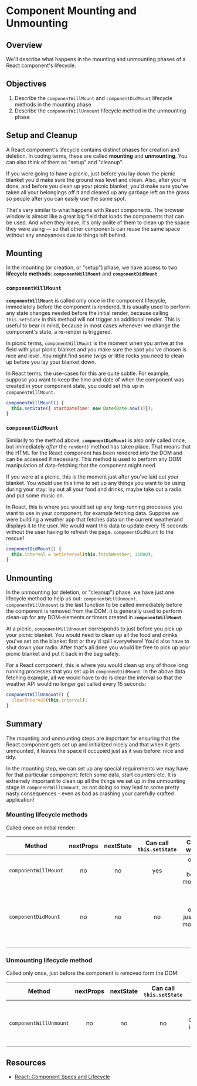 # Component Mounting and Unmounting

## Overview

We'll describe what happens in the mounting and unmounting phases of a React component's lifecycle. 

## Objectives

1. Describe the `componentWillMount` and `componentDidMount` lifecycle methods in the mounting phase
2. Describe the `componentWillUnmount` lifecycle method in the unmounting phase


## Setup and Cleanup 

A React component's lifecycle contains distinct phases for creation and deletion. In coding terms, these are called **mounting** and **unmounting**. You can also think of them as "setup" and "cleanup".

If you were going to have a picnic, just before you lay down the picnic blanket you'd make sure the ground was level and clean. Also, after you're done, and before you clean up your picnic blanket, you'd make sure you've taken all your belongings off it and cleared up any garbage left on the grass so people after you can easily use the same spot.

That's very similar to what happens with React components. The browser window is almost like a great big field that loads the components that can be used. And when they leave, it's only polite of them to clean up the space they were using — so that other components can reuse the same space without any annoyances due to things left behind.

## Mounting

In the mounting (or creation, or "setup") phase, we have access to two **lifecycle methods**: **`componentWillMount`** and **`componentDidMount`**.

### `componentWillMount`

**`componentWillMount`** is called only once in the component lifecycle, immediately before the component is rendered. It is usually used to perform any state changes needed before the initial render, because calling `this.setState` in this method will not trigger an additional render. This is useful to bear in mind, because in most cases whenever we change the component's state, a re-render is triggered.

In picnic terms, `componentWillMount` is the moment when you arrive at the field with your picnic blanket and you make sure the spot you've chosen is nice and level. You might find some twigs or little rocks you need to clean up before you lay your blanket down.

In React terms, the use-cases for this are quite subtle. For example, suppose you want to keep the time and date of when the component was created in your component state, you could set this up in `componentWillMount`.

```javascript
componentWillMount() {
  this.setState({ startDateTime: new Date(Date.now())});
}
```

### `componentDidMount`

Similarily to the method above, **`componentDidMount`** is also only called once, but immediately *after* the `render()` method has taken place. That means that the HTML for the React component has been rendered into the DOM and can be accessed if necessary. This method is used to perform any DOM manipulation of data-fetching that the component might need.

If you were at a picnic, this is the moment just after you've laid out your blanket. You would use this time to set up any things you want to be using during your stay: lay out all your food and drinks, maybe take out a radio and put some music on.

In React, this is where you would set up any long-running processes you want to use in your component, for example fetching data. Suppose we were building a weather app that fetches data on the current weatherand displays it to the user. We would want this data to update every 15 seconds without the user having to refresh the page. `componentDidMount` to the rescue!

```javascript
componentDidMount() {
  this.interval = setInterval(this.fetchWeather, 15000);
}
```

## Unmounting

In the unmounting (or deletion, or "cleanup") phase, we have just one lifecycle method to help us out: `componentWillUnmount`. `componentWillUnmount` is the last function to be called immediately before the component is removed from the DOM. It is generally used to perform clean-up for any DOM-elements or timers created in **`componentWillMount`**.

At a picnic, `componentWillUnmount` corresponds to just before you pick up your picnic blanket. You would need to clean up all the food and drinks you've set on the blanket first or they'd spill everywhere! You'd also have to shut down your radio. After that's all done you would be free to pick up your picnic blanket and put it back in the bag safely.

For a React component, this is where you would clean up any of those long running processes that you set up in `componentDidMount`. In the above data fetching example, all we would have to do is clear the interval so that the weather API would no longer get called every 15 seconds:

```javascript
componentWillUnmount() {
  clearInterval(this.interval);
}
```

## Summary

The mounting and unmounting steps are important for ensuring that the React component gets set up and initialized nicely and that when it gets unmounted, it leaves the space it occupied just as it was before: nice and tidy.

In the mounting step, we can set up any special requirements we may have for that particular component: fetch some data, start counters etc. It is extremely important to clean up all the things we set up in the unmounting stage in `componentWillUnmount`, as not doing so may lead to some pretty nasty consequences - even as bad as crashing your carefully crafted application!


### Mounting lifecycle methods
Called once on initial render:

| Method             | nextProps | nextState | Can call `this.setState` | Called when?               | Used for                                                                                    |
|--------------------|:---------:|:---------:|:----------------------:|:--------------------------:|:-------------------------------------------------------------------------------------------:|
| `componentWillMount` |     no    |     no    |           yes          | once, just before mounting | setting initial state based on props                                                        |
| `componentDidMount`  |     no    |     no    |           no           | once, just after mounting  | setting up side effects (e.g. creating new DOM elements or setting up asynchronous functions |


### Unmounting lifecycle method
Called only once, just before the component is removed form the DOM:

|        Method        | nextProps | nextState | Can call `this.setState` |                     Called when?                    |                         Used for                        |
|:--------------------:|:---------:|:---------:|:----------------------:|:---------------------------------------------------:|:-------------------------------------------------------:|
| `componentWillUnmount` |     no    |     no    |           no           | once, just before component is removed form the DOM | destroying any side effects set up in `componentDidMount` |


## Resources

- [React: Component Specs and Lifecycle](https://facebook.github.io/react/docs/component-specs.html)
